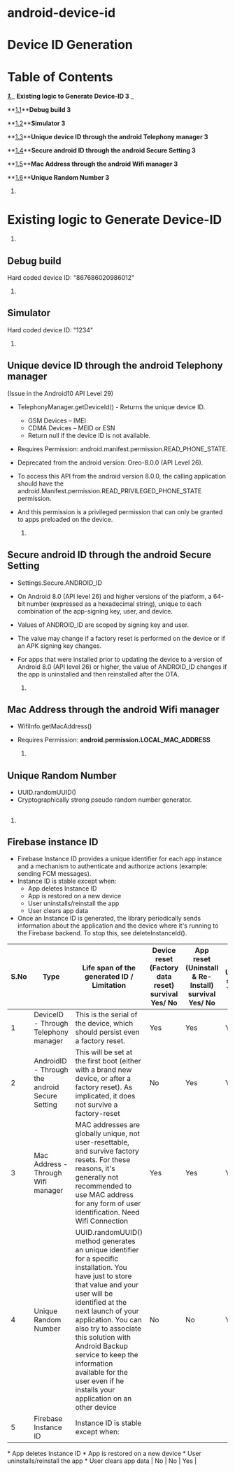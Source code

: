 # android-device-id
#

#

#

#

#

#

#

# Device ID Generation

#

#

#

# Table of Contents

_**[1.](#_Toc49706933)**__ **Existing logic to Generate Device-ID 3** _

**[1.1](#_Toc49706934)****Debug build 3**

**[1.2](#_Toc49706935)****Simulator 3**

**[1.3](#_Toc49706936)****Unique device ID through the android Telephony manager 3**

**[1.4](#_Toc49706937)****Secure android ID through the android Secure Setting 3**

**[1.5](#_Toc49706938)****Mac Address through the android Wifi manager 3**

**[1.6](#_Toc49706939)****Unique Random Number 3**


1.
# Existing logic to Generate Device-ID

  1.
## Debug build

Hard coded device ID: &quot;867686020986012&quot;

  1.
## Simulator

Hard coded device ID: &quot;1234&quot;

  1.
## Unique device ID through the android Telephony manager

(Issue in the Android10 API Level 29)

- TelephonyManager.getDeviceId() - Returns the unique device ID.
  - GSM Devices – IMEI
  - CDMA Devices – MEID or ESN
  - Return null if the device ID is not available.
- Requires Permission: android.manifest.permission.READ\_PHONE\_STATE.
- Deprecated from the android version: Oreo-8.0.0 (API Level 26).
- To access this API from the android version 8.0.0, the calling application should have the android.Manifest.permission.READ\_PRIVILEGED\_PHONE\_STATE permission.
- And this permission is a privileged permission that can only be granted to apps preloaded on the device.

  1.
## Secure android ID through the android Secure Setting

- Settings.Secure.ANDROID\_ID

- On Android 8.0 (API level 26) and higher versions of the platform, a 64-bit number (expressed as a hexadecimal string), unique to each combination of the app-signing key, user, and device.
- Values of ANDROID\_ID are scoped by signing key and user.
- The value may change if a factory reset is performed on the device or if an APK signing key changes.
- For apps that were installed prior to updating the device to a version of Android 8.0 (API level 26) or higher, the value of ANDROID\_ID changes if the app is uninstalled and then reinstalled after the OTA.

  1.
## Mac Address through the android Wifi manager

- WifiInfo.getMacAddress()

- Requires Permission: **android.permission.LOCAL\_MAC\_ADDRESS**

  1.
## Unique Random Number

- UUID.randomUUID()
- Cryptographically strong pseudo random number generator.

##

  1.
## Firebase instance ID

- Firebase Instance ID provides a unique identifier for each app instance and a mechanism to authenticate and authorize actions (example: sending FCM messages).
- Instance ID is stable except when:
  - App deletes Instance ID
  - App is restored on a new device
  - User uninstalls/reinstall the app
  - User clears app data
- Once an Instance ID is generated, the library periodically sends information about the application and the device where it&#39;s running to the Firebase backend. To stop this, see deleteInstanceId().

| **S.No** | **Type** | **Life span of the generated ID / Limitation** | **Device reset (Factory data reset) survival Yes/ No** | **App reset (Uninstall &amp; Re-Install) survival Yes/ No** | **App Upgrade survival Yes/ No** |
| --- | --- | --- | --- | --- | --- |
| 1 | DeviceID - Through Telephony manager | This is the serial of the device, which should persist even a factory reset. | Yes | Yes | Yes |
| 2 | AndroidID - Through the android Secure Setting | This will be set at the first boot (either with a brand new device, or after a factory reset). As implicated, it does not survive a factory-reset | No | Yes | Yes |
| 3 | Mac Address - Through Wifi manager | MAC addresses are globally unique, not user-resettable, and survive factory resets. For these reasons, it&#39;s generally not recommended to use MAC address for any form of user identification. Need Wifi Connection | Yes | Yes | Yes |
| 4 | Unique Random Number | UUID.randomUUID() method generates an unique identifier for a specific installation. You have just to store that value and your user will be identified at the next launch of your application. You can also try to associate this solution with Android Backup service to keep the information available for the user even if he installs your application on an other device | No | No | Yes |
| 5 | Firebase Instance ID | Instance ID is stable except when:
 \* App deletes Instance ID
 \* App is restored on a new device
 \* User uninstalls/reinstall the app
 \* User clears app data | No | No | Yes |


